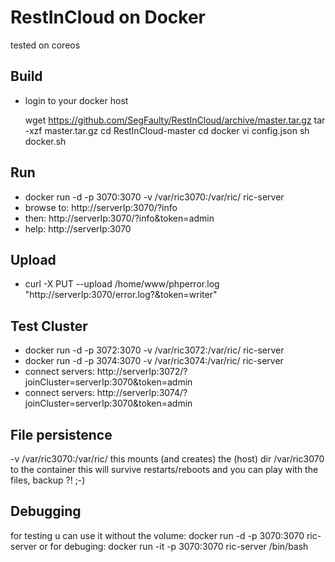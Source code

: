 # RestInCloud on Docker
tested on coreos

## Build
* login to your docker host

    wget https://github.com/SegFaulty/RestInCloud/archive/master.tar.gz
    tar -xzf master.tar.gz
    cd RestInCloud-master
    cd docker
    vi config.json
    sh docker.sh

## Run
* docker run -d -p 3070:3070 -v /var/ric3070:/var/ric/ ric-server
* browse to: http://serverIp:3070/?info
* then: http://serverIp:3070/?info&token=admin
* help: http://serverIp:3070

## Upload
* curl -X PUT --upload /home/www/phperror.log "http://serverIp:3070/error.log?&token=writer"

## Test Cluster
* docker run -d -p 3072:3070  -v /var/ric3072:/var/ric/ ric-server
* docker run -d -p 3074:3070  -v /var/ric3074:/var/ric/ ric-server
* connect servers: http://serverIp:3072/?joinCluster=serverIp:3070&token=admin
* connect servers: http://serverIp:3074/?joinCluster=serverIp:3070&token=admin

## File persistence
-v /var/ric3070:/var/ric/
this mounts (and creates) the (host) dir /var/ric3070 to the container
this will survive restarts/reboots and you can play with the files, backup ?! ;-)

## Debugging
for testing u can use it without the volume:
docker run -d -p 3070:3070 ric-server
or for debuging:
docker run -it -p 3070:3070 ric-server /bin/bash
